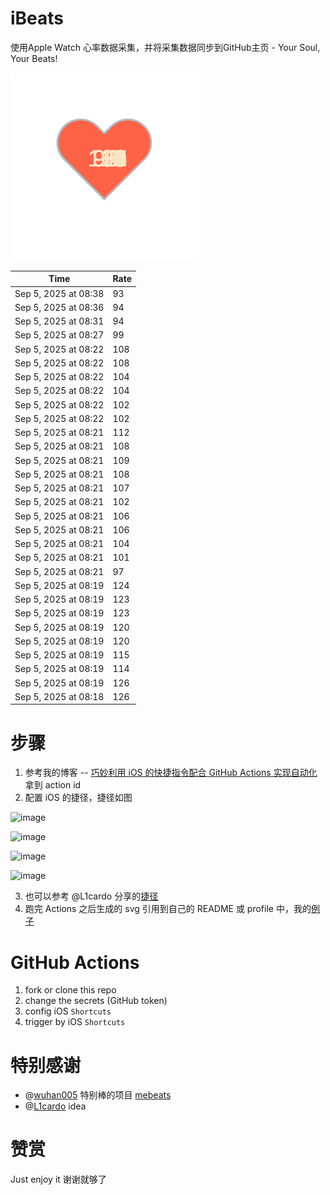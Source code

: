 # iBeats
使用Apple Watch 心率数据采集，并将采集数据同步到GitHub主页 - Your Soul, Your Beats!

![](./files/heart.svg)

<!--START_SECTION:my_heart_rate-->
| Time | Rate | 
 | ---- | ---- | 
| Sep 5, 2025 at 08:38 | 93 |
| Sep 5, 2025 at 08:36 | 94 |
| Sep 5, 2025 at 08:31 | 94 |
| Sep 5, 2025 at 08:27 | 99 |
| Sep 5, 2025 at 08:22 | 108 |
| Sep 5, 2025 at 08:22 | 108 |
| Sep 5, 2025 at 08:22 | 104 |
| Sep 5, 2025 at 08:22 | 104 |
| Sep 5, 2025 at 08:22 | 102 |
| Sep 5, 2025 at 08:22 | 102 |
| Sep 5, 2025 at 08:21 | 112 |
| Sep 5, 2025 at 08:21 | 108 |
| Sep 5, 2025 at 08:21 | 109 |
| Sep 5, 2025 at 08:21 | 108 |
| Sep 5, 2025 at 08:21 | 107 |
| Sep 5, 2025 at 08:21 | 102 |
| Sep 5, 2025 at 08:21 | 106 |
| Sep 5, 2025 at 08:21 | 106 |
| Sep 5, 2025 at 08:21 | 104 |
| Sep 5, 2025 at 08:21 | 101 |
| Sep 5, 2025 at 08:21 | 97 |
| Sep 5, 2025 at 08:19 | 124 |
| Sep 5, 2025 at 08:19 | 123 |
| Sep 5, 2025 at 08:19 | 123 |
| Sep 5, 2025 at 08:19 | 120 |
| Sep 5, 2025 at 08:19 | 120 |
| Sep 5, 2025 at 08:19 | 115 |
| Sep 5, 2025 at 08:19 | 114 |
| Sep 5, 2025 at 08:19 | 126 |
| Sep 5, 2025 at 08:18 | 126 |

<!--END_SECTION:my_heart_rate-->

# 步骤
1. 参考我的博客 -- [巧妙利用 iOS 的快捷指令配合 GitHub Actions 实现自动化](https://github.com/yihong0618/gitblog/issues/198) 拿到 action id
2. 配置 iOS 的捷径，捷径如图

![image](https://user-images.githubusercontent.com/15976103/122154218-0db0b480-ce97-11eb-93bb-5aec07c558dc.png)

![image](https://user-images.githubusercontent.com/15976103/122154236-186b4980-ce97-11eb-8e4b-70551a0391ae.png)

![image](https://user-images.githubusercontent.com/15976103/122154268-2d47dd00-ce97-11eb-902e-3acf292265a9.png)

![image](https://user-images.githubusercontent.com/15976103/122174055-fa144680-ceb4-11eb-9be2-3eb83cd516f7.png)

3. 也可以参考 @L1cardo 分享的[捷径](https://www.icloud.com/shortcuts/6ab6047b459c41ad822ad6b94b1c03d4)
4. 跑完 Actions 之后生成的 svg 引用到自己的 README 或 profile 中，我的[例子](https://github.com/yihong0618) 

# GitHub Actions

1. fork or clone this repo
2. change the secrets (GitHub token)
3. config iOS `Shortcuts` 
4. trigger by iOS `Shortcuts`

# 特别感谢
- @[wuhan005](https://github.com/wuhan005) 特别棒的项目 [mebeats](https://github.com/wuhan005/mebeats)
- @[L1cardo](https://github.com/L1cardo) idea

# 赞赏
Just enjoy it
谢谢就够了

